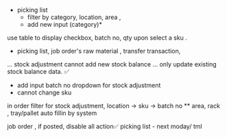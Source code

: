 
* picking list
	- filter by category,  location, area , 
	* add new input (category)*

use table to display checkbox,  batch no, qty upon select a sku . 
- picking list, job order's raw material ,  transfer transaction,  

... stock adjustment cannot add new stock balance ... only update existing stock balance data.  ✅
- add input batch no dropdown for stock adjustment 
- cannot change sku

in order filter for stock adjustment, 
location -> sku -> batch no ** area, rack , tray/pallet auto fillin by system 

job order , if posted, disable all action✅
picking list - next moday/ tml 
